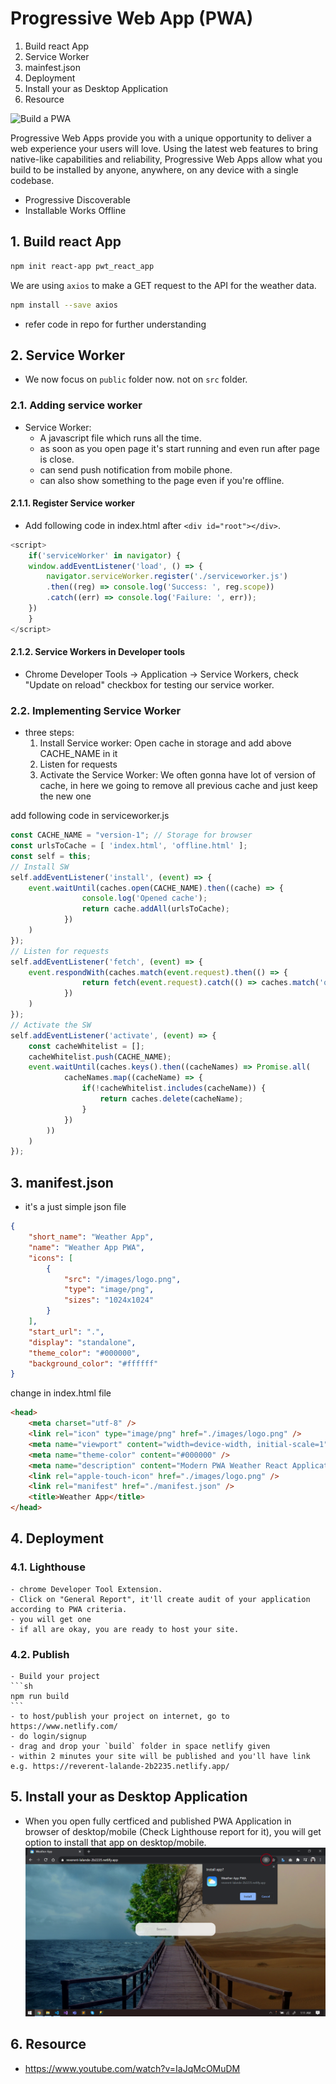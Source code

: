 # Progressive Web App (PWA)

1. Build react App
2. Service Worker
3. mainfest.json
4. Deployment
5. Install your as Desktop Application
6. Resource

![Build a PWA](https://camo.githubusercontent.com/b4872b359c3e809aa6644183bc7f289978fc3445/68747470733a2f2f692e696d6775722e636f6d2f3363736f777a6a2e706e67)

Progressive Web Apps provide you with a unique opportunity to deliver a web experience your users will love. Using the latest web features to bring native-like capabilities and reliability, Progressive Web Apps allow what you build to be installed by anyone, anywhere, on any device with a single codebase.
- Progressive Discoverable
- Installable Works Offline

## 1. Build react App
```sh
npm init react-app pwt_react_app
```
We are using `axios` to make a GET request to the API for the weather data.
```sh
npm install --save axios
```
- refer code in repo for further understanding

## 2. Service Worker
- We now focus on `public` folder now. not on `src` folder.

### 2.1. Adding service worker
- Service Worker:
    - A javascript file which runs all the time.
    - as soon as you open page it's start running and even run after page is close.
    - can send push notification from mobile phone.
    - can also show something to the page even if you're offline.

#### 2.1.1. Register Service worker
- Add following code in index.html after `<div id="root"></div>`.
```js
<script>
    if('serviceWorker' in navigator) {
    window.addEventListener('load', () => {
        navigator.serviceWorker.register('./serviceworker.js')
        .then((reg) => console.log('Success: ', reg.scope))
        .catch((err) => console.log('Failure: ', err));
    })
    }
</script>
```

#### 2.1.2. Service Workers in Developer tools
- Chrome Developer Tools -> Application -> Service Workers, check "Update on reload" checkbox for testing our service worker.

### 2.2. Implementing Service Worker
- three steps:
    1. Install Service worker: Open cache in storage and add above CACHE_NAME in it
    2. Listen for requests
    3. Activate the Service Worker: We often gonna have lot of version of cache, in here we going to remove all previous cache and just keep the new one

add following code in serviceworker.js
```js
const CACHE_NAME = "version-1"; // Storage for browser
const urlsToCache = [ 'index.html', 'offline.html' ];
const self = this;
// Install SW
self.addEventListener('install', (event) => {
    event.waitUntil(caches.open(CACHE_NAME).then((cache) => {
                console.log('Opened cache');
                return cache.addAll(urlsToCache);
            })
    )
});
// Listen for requests
self.addEventListener('fetch', (event) => {
    event.respondWith(caches.match(event.request).then(() => {
                return fetch(event.request).catch(() => caches.match('offline.html'))
            })
    )
});
// Activate the SW
self.addEventListener('activate', (event) => {
    const cacheWhitelist = [];
    cacheWhitelist.push(CACHE_NAME);
    event.waitUntil(caches.keys().then((cacheNames) => Promise.all(
            cacheNames.map((cacheName) => {
                if(!cacheWhitelist.includes(cacheName)) {
                    return caches.delete(cacheName);
                }
            })
        ))
    )
});
```

## 3. manifest.json
- it's a just simple json file
```json
{
    "short_name": "Weather App",
    "name": "Weather App PWA",
    "icons": [
        {
            "src": "/images/logo.png",
            "type": "image/png",
            "sizes": "1024x1024"
        }
    ],
    "start_url": ".",
    "display": "standalone",
    "theme_color": "#000000",
    "background_color": "#ffffff"
}
```

change in index.html file
```html
<head>
    <meta charset="utf-8" />
    <link rel="icon" type="image/png" href="./images/logo.png" />
    <meta name="viewport" content="width=device-width, initial-scale=1" />
    <meta name="theme-color" content="#000000" />
    <meta name="description" content="Modern PWA Weather React Application"/>
    <link rel="apple-touch-icon" href="./images/logo.png" />
    <link rel="manifest" href="./manifest.json" />
    <title>Weather App</title>
</head>
```

## 4. Deployment
### 4.1. Lighthouse
    - chrome Developer Tool Extension.
    - Click on "General Report", it'll create audit of your application according to PWA criteria.
    - you will get one 
    - if all are okay, you are ready to host your site.
### 4.2. Publish
    - Build your project
    ```sh
    npm run build
    ```
    - to host/publish your project on internet, go to https://www.netlify.com/
    - do login/signup
    - drag and drop your `build` folder in space netlify given
    - within 2 minutes your site will be published and you'll have link e.g. https://reverent-lalande-2b2235.netlify.app/

## 5. Install your as Desktop Application
- When you open fully certficed and published PWA Application in browser of desktop/mobile (Check Lighthouse report for it), you will get option to install that app on desktop/mobile.
![install-pwa-on-desktop](./public/images/install-on-desktop.png)

## 6. Resource
- https://www.youtube.com/watch?v=IaJqMcOMuDM